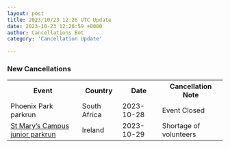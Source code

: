 ```yaml
---
layout: post
title: 2023/10/23 12:26 UTC Update
date: 2023-10-23 12:26:59 +0000
author: Cancellations Bot
category: 'Cancellation Update'

---
```


<h3>New Cancellations</h3>
<div class='hscrollable'>
<table style='width: 100%'>
    <tr>
        <th>Event</th>
        <th>Country</th>
        <th>Date</th>
        <th>Cancellation Note</th>
    </tr>
    <tr>
        <td>Phoenix Park parkrun</td>
        <td>South Africa</td>
        <td>2023-10-28</td>
        <td>Event Closed</td>
    </tr>
    <tr>
        <td><a href="https://www.parkrun.ie/stmaryscampus-juniors">St Mary’s Campus junior parkrun</a></td>
        <td>Ireland</td>
        <td>2023-10-29</td>
        <td>Shortage of volunteers</td>
    </tr>
</table>
</div>
